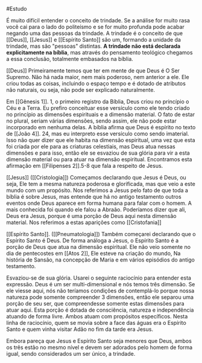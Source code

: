#Estudo 

É muito difícil entender o conceito de trindade. Se a análise for muito rasa você cai para o lado do politeísmo e se for muito profunda pode acabar negando uma das pessoas da trindade. A trindade é o conceito de que [[Deus]], [[Jesus]] e [[Espírito Santo]] são um, formando a unidade da trindade, mas são "pessoas" distintas. **A trindade não está declarada explicitamente na bíblia**, mas através do pensamento teológico chegamos a essa conclusão, totalmente embasados na bíblia.

[[Deus]]
Primeiramente temos que ter em mente de que Deus é O Ser Supremo. Não há nada maior, nem mais poderoso, nem anterior a ele. Ele criou todas as coisas, incluindo o espaço tempo e é dotado de atributos não naturais, ou seja, não pode ser explicado naturalmente. 

Em [[Gênesis 1]]. 1, o primeiro registro da Bíblia, Deus criou no princípio o Céu e a Terra. Eu prefiro conceituar esse versículo como ele tendo criado no princípio as dimensões espirituais e a dimensão material. O fato de estar no plural, seriam várias dimensões, sendo assim, ele não pode estar incorporado em nenhuma delas. A bíblia afirma que Deus é espírito no texto de [[João 4]]. 24, mas eu interpreto esse versículo como sendo imaterial. Isso não quer dizer que ele habita na dimensão espiritual, uma vez que esta foi criada por ele para as criaturas celestiais, mas Deus atua nessas dimensões e para isso, então ele se esvaziou de sua glória para vir a esta dimensão material ou para atuar na dimensão espiritual. Encontramos esta afirmação em [[Filipenses 2]].5-8 que fala a respeito de Jesus.

[[Jesus]] ([[Cristologia]])
Começamos declarando que Jesus é Deus, ou seja, Ele tem a mesma natureza poderosa e glorificada, mas que veio a este mundo com um propósito. Nos referimos a Jesus pelo fato de que toda a bíblia é sobre Jesus, mas entende que há no antigo testamento outros eventos onde Deus aparece em forma humana para falar com o homem. A mais conhecida foi quando ele falou a Abraão. Poderíamos dizer que ali, Deus era Jesus, porque é uma porção de Deus aqui nesta dimensão material. Nos referimos a estas aparições como [[Cristofania]]

[[Espírito Santo]]. ([[Pneumatologia]])
Também começarei declarando que o Espírito Santo é Deus. De forma análoga a Jesus, o Espírito Santo é a porção de Deus que atua na dimensão espiritual. Ele não veio somente no dia de pentecostes em [[Atos 2]], Ele esteve na criação do mundo, Na história de Sansão, na concepção de Maria e em  vários episódios do antigo testamento.

Esvaziou-se de sua glória.
Usarei o seguinte raciocínio para entender esta expressão. Deus é um ser multi-dimensional e nós temos três dimensão. Se ele viesse aqui, nós não teríamos condições de contemplá-lo porque nossa natureza pode somente compreender 3 dimensões, então ele separou uma porção de seu ser, que compreendesse somente estas dimensões para atuar aqui. Esta porção é dotada de consciência, natureza e independência atuando de forma livre. Ambos atuam com propósitos específicos. 
Nesta linha de raciocínio, quem se movia sobre a face das águas era o Espírito Santo e quem vinha visitar Adão no fim da tarde era Jesus.

Embora pareça que Jesus e Espírito Santo seja menores que Deus, ambos os três estão no mesmo nível e devem ser adorados pelo homem de forma igual, sendo considerados um ser único, a trindade.